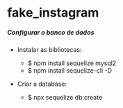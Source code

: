 # fake_instagram

##### Configurar o banco de dados

* Instalar as bibliotecas:
  * $ npm install sequelize mysql2
  * $ npm install sequelize-cli -D

* Criar a database:
  * $ npx sequelize db:create 
